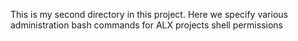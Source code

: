This is my second directory in this project.
Here we specify various administration bash commands for ALX projects shell permissions
